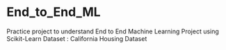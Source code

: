 # End_to_End_ML
Practice project to understand End to End Machine Learning Project using Scikit-Learn
Dataset : California Housing Dataset


